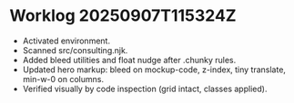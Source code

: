 # Worklog 20250907T115324Z

- Activated environment.
- Scanned src/consulting.njk.
- Added bleed utilities and float nudge after .chunky rules.
- Updated hero markup: bleed on mockup-code, z-index, tiny translate, min-w-0 on columns.
- Verified visually by code inspection (grid intact, classes applied).
